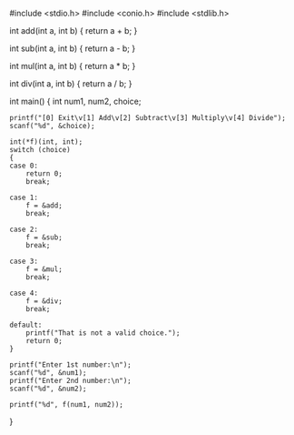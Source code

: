 #include <stdio.h>
#include <conio.h>
#include <stdlib.h>

int add(int a, int b)
{ return a + b; }

int sub(int a, int b)
{ return a - b; }

int mul(int a, int b)
{ return a * b; }

int div(int a, int b)
{ return a / b; }

int main()
{
    int num1, num2, choice;

    printf("[0] Exit\v[1] Add\v[2] Subtract\v[3] Multiply\v[4] Divide");
    scanf("%d", &choice);

    int(*f)(int, int);
    switch (choice)
    {
    case 0:
        return 0;
        break;

    case 1:
        f = &add;
        break;

    case 2:
        f = &sub;
        break;

    case 3:
        f = &mul;
        break;

    case 4:
        f = &div;
        break;

    default:
        printf("That is not a valid choice.");
        return 0;
    }

    printf("Enter 1st number:\n");
    scanf("%d", &num1);
    printf("Enter 2nd number:\n");
    scanf("%d", &num2);

    printf("%d", f(num1, num2));
}
